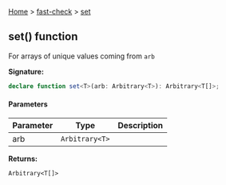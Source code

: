 [Home](/) &gt; [fast-check](../fast-check.md) &gt; [set](set_1.md)

## set() function

For arrays of unique values coming from `arb`

<b>Signature:</b>

```typescript
declare function set<T>(arb: Arbitrary<T>): Arbitrary<T[]>;
```

#### Parameters

|  Parameter | Type | Description |
|  --- | --- | --- |
|  arb | <code>Arbitrary&lt;T&gt;</code> |  |

<b>Returns:</b>

`Arbitrary<T[]>`

